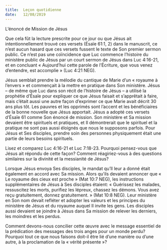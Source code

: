 ```yaml
---
title:  Leçon quotidienne
date:   12/08/2019
---
```


L’énoncé de Mission de Jésus

Que cela fût la lecture prescrite pour ce jour ou que Jésus ait intentionnellement trouvé ces versets (Ésaïe 61:1, 2) dans le manuscrit, ce n’est aucun hasard que ces versets fussent le texte de Son premier sermon public. Ce n’est pas une coïncidence que Luc commence l’histoire du ministère public de Jésus par un court sermon de Jésus dans Luc 4:16-21, et en concluant « Aujourd’hui cette parole de l’Écriture, que vous venez d’entendre, est accomplie » (Luc 4:21 NEG).

Jésus semblait prendre la mélodie du cantique de Marie d’un « royaume à l’envers » et commençait à la mettre en pratique dans Son ministère. Jésus – de même que Luc dans son récit de l’histoire de Jésus – a utilisé la prophétie d’Ésaïe pour expliquer ce que Jésus faisait et s’apprêtait à faire, mais c’était aussi une autre façon d’exprimer ce que Marie avait décrit 30 ans plus tôt. Les pauvres et les opprimés sont l’accent et les bénéficiaires de la bonne nouvelle que Jésus apportait. Jésus a adopté ces versets d’Ésaïe 61 comme Son énoncé de mission. Son ministère et Sa mission devaient être spirituels et pratiques, et Il démontrerait que le spirituel et la pratique ne sont pas aussi éloignés que nous le supposons parfois. Pour Jésus et Ses disciples, prendre soin des personnes physiquement était une partie de leurs besoins spirituels.

Lisez et comparez Luc 4:16-21 et Luc 7:18-23. Pourquoi pensez-vous que Jésus ait répondu de cette façon? Comment réagiriez-vous à des questions similaires sur la divinité et la messianité de Jésus?

Lorsque Jésus envoya Ses disciples, le mandat qu’Il leur a donné était également en accord avec Sa mission. Alors qu’ils devaient annoncer que « Le royaume des cieux est proche » (Mat 10:7 NEG), les instructions supplémentaires de Jésus à Ses disciples étaient: « Guérissez les malades, ressuscitez les morts, purifiez les lépreux, chassez les démons. Vous avez reçu gratuitement, donnez gratuitement. » (Mat 10:8 NEG). Leur ministère en Son nom devait refléter et adopter les valeurs et les principes du ministère de Jésus et du royaume auquel Il invite les gens. Les disciples aussi devaient se joindre à Jésus dans Sa mission de relever les derniers, les moindres et les perdus.

Comment devons-nous concilier cette œuvre avec le message essentiel de la prédication des messages des trois anges pour un monde perdu? Pourquoi tout ce que nous faisons doit-il être lié d’une manière ou d’une autre, à la proclamation de la « vérité présente »? 